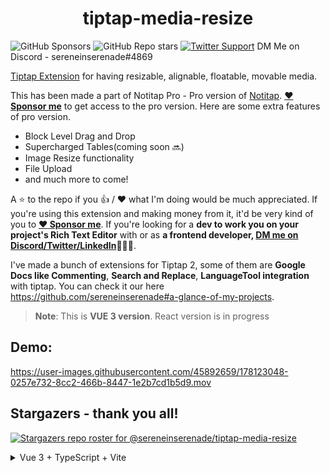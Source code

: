 <h1 align="center"> tiptap-media-resize </h1>

![GitHub Sponsors](https://img.shields.io/github/sponsors/sereneinserenade?color=%23bf3989&label=Sponsor%20Me&style=for-the-badge)
![GitHub Repo stars](https://img.shields.io/github/stars/sereneinserenade/tiptap-media-resize?label=Star%20the%20Repo&style=for-the-badge)
[![Twitter Support](https://img.shields.io/badge/sereneInSerenad-a--?logo=twitter&style=for-the-badge&color=000)](https://twitter.com/sereneInSerenad)
DM Me on Discord - sereneinserenade#4869

[Tiptap Extension](https://tiptap.dev/guide/custom-extensions) for having resizable, alignable, floatable, movable media.

This has been made a part of Notitap Pro - Pro version of [Notitap](https://github.com/sereneinserenade/notitap). [**❤️ Sponsor me**](https://github.com/sponsors/sereneinserenade/) to get access to the pro version. Here are some extra features of pro version.

- Block Level Drag and Drop
- Supercharged Tables(coming soon 🔜)
- Image Resize functionality
- File Upload
- and much more to come!

A ⭐️ to the repo if you 👍 / ❤️  what I'm doing would be much appreciated. If you're using this extension and making money from it, it'd be very kind of you to **[:heart: Sponsor me](https://github.com/sponsors/sereneinserenade)**. If you're looking for a **dev to work you on your project's Rich Text Editor** with or as **a frontend developer, [DM me on Discord/Twitter/LinkedIn](https://github.com/sereneinserenade)👨‍💻🤩**.

I've made a bunch of extensions for Tiptap 2, some of them are **Google Docs like Commenting**, **Search and Replace**, **LanguageTool integration** with tiptap. You can check it our here https://github.com/sereneinserenade#a-glance-of-my-projects.

> **Note**: This is __VUE 3 version__. React version is in progress

## Demo:

https://user-images.githubusercontent.com/45892659/178123048-0257e732-8cc2-466b-8447-1e2b7cd1b5d9.mov

## Stargazers - thank you all!
[![Stargazers repo roster for @sereneinserenade/tiptap-media-resize](https://reporoster.com/stars/dark/sereneinserenade/tiptap-media-resize)](https://github.com/sereneinserenade/tiptap-media-resize/stargazers)

<details>
  <summary> Vue 3 + TypeScript + Vite </summary>

This template should help get you started developing with Vue 3 and TypeScript in Vite. The template uses Vue 3 `<script setup>` SFCs, check out the [script setup docs](https://v3.vuejs.org/api/sfc-script-setup.html#sfc-script-setup) to learn more.

## Recommended IDE Setup

- [VS Code](https://code.visualstudio.com/) + [Volar](https://marketplace.visualstudio.com/items?itemName=Vue.volar)

## Type Support For `.vue` Imports in TS

Since TypeScript cannot handle type information for `.vue` imports, they are shimmed to be a generic Vue component type by default. In most cases this is fine if you don't really care about component prop types outside of templates. However, if you wish to get actual prop types in `.vue` imports (for example to get props validation when using manual `h(...)` calls), you can enable Volar's Take Over mode by following these steps:

1. Run `Extensions: Show Built-in Extensions` from VS Code's command palette, look for `TypeScript and JavaScript Language Features`, then right click and select `Disable (Workspace)`. By default, Take Over mode will enable itself if the default TypeScript extension is disabled.
2. Reload the VS Code window by running `Developer: Reload Window` from the command palette.

You can learn more about Take Over mode [here](https://github.com/johnsoncodehk/volar/discussions/471).

</details>
